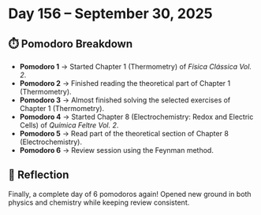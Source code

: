 # Day 156 – September 30, 2025

## ⏱️ Pomodoro Breakdown
- **Pomodoro 1** → Started Chapter 1 (Thermometry) of *Física Clássica Vol. 2*.  
- **Pomodoro 2** → Finished reading the theoretical part of Chapter 1 (Thermometry).  
- **Pomodoro 3** → Almost finished solving the selected exercises of Chapter 1 (Thermometry).  
- **Pomodoro 4** → Started Chapter 8 (Electrochemistry: Redox and Electric Cells) of *Química Feltre Vol. 2*.  
- **Pomodoro 5** → Read part of the theoretical section of Chapter 8 (Electrochemistry).  
- **Pomodoro 6** → Review session using the Feynman method.  

## 💬 Reflection
Finally, a complete day of 6 pomodoros again! Opened new ground in both physics and chemistry while keeping review consistent.
